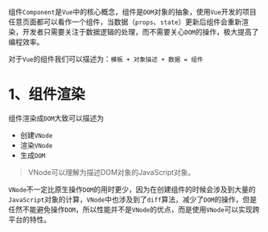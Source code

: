 组件`Component`是`Vue`中的核心概念，组件是`DOM`对象的抽象，使用`Vue`开发的项目任意页面都可以看作一个组件，当数据（`props`、`state`）更新后组件会重新渲染，开发者只需要关注于数据逻辑的处理，而不需要关心`DOM`的操作，极大提高了编程效率。

对于`Vue`的组件我们可以描述为：`模板 + 对象描述 + 数据 = 组件`

# 1、组件渲染

组件渲染成`DOM`大致可以描述为

- 创建`VNode`
- 渲染`VNode`
- 生成`DOM`

> VNode可以理解为描述DOM对象的JavaScript对象。

`VNode`不一定比原生操作`DOM`的用时更少，因为在创建组件的时候会涉及到大量的`JavaScript`对象的计算，`VNode`中也涉及到了`diff`算法，减少了`DOM`的操作，但是任然不能避免操作`DOM`，所以性能并不是`VNode`的优点，而是使用`VNode`可以实现跨平台的特性。
